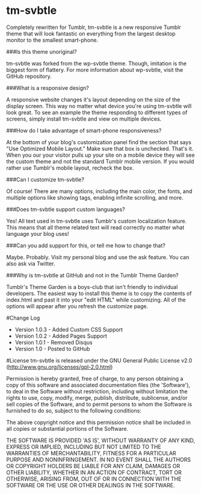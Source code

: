tm-svbtle
=========

Completely rewritten for Tumblr, tm-svbtle is a new responsive Tumblr theme that will look fantastic on everything from the largest desktop monitor to the smallest smart-phone.

###Is this theme unoriginal?

tm-svbtle was forked from the wp-svbtle theme. Though, imitation is the biggest form of flattery. For more information about wp-svbtle, visit the GitHub repository.

###What is a responsive design?

A responsive website changes it's layout depending on the size of the display screen. This way no matter what device you're using tm-svbtle will look great. To see an example the theme responding to different types of screens, simply install tm-svbtle and view on multiple devices.

###How do I take advantage of smart-phone responsiveness?

At the bottom of your blog's customization panel find the section that says "Use Optimized Mobile Layout." Make sure that box is unchecked. That's it. When you our your visitor pulls up your site on a mobile device they will see the custom theme and not the standard Tumblr mobile version. If you would rather use Tumblr's mobile layout, recheck the box.

###Can I customize tm-svbtle?

Of course! There are many options, including the main color, the fonts, and multiple options like showing tags, enabling infinite scrolling, and more.

###Does tm-svbtle support custom languages?

Yes! All text used in tm-svbtle uses Tumblr's custom localization feature. This means that all theme related text will read correctly no matter what language your blog uses!

###Can you add support for this, or tell me how to change that?

Maybe. Probably. Visit my personal blog and use the ask feature. You can also ask via Twitter.

###Why is tm-svbtle at GitHub and not in the Tumblr Theme Garden?

Tumblr's Theme Garden is a boys-club that isn't friendly to individual developers. The easiest way to install this theme is to copy the contents of index.html and past it into your "edit HTML" while customizing. All of the options will appear after you refresh the customize page.


#Change Log

- Version 1.0.3 - Added Custom CSS Support
- Version 1.0.2 - Added Pages Support
- Version 1.0.1 - Removed Disqus
- Version 1.0 - Posted to GitHub

#License
tm-svbtle is released under the GNU General Public License v2.0 (http://www.gnu.org/licenses/gpl-2.0.html)

Permission is hereby granted, free of charge, to any person obtaining a copy of this software and associated documentation files (the 'Software'), to deal in the Software without restriction, including without limitation the rights to use, copy, modify, merge, publish, distribute, sublicense, and/or sell copies of the Software, and to permit persons to whom the Software is furnished to do so, subject to the following conditions:

The above copyright notice and this permission notice shall be included in all copies or substantial portions of the Software.

THE SOFTWARE IS PROVIDED 'AS IS', WITHOUT WARRANTY OF ANY KIND, EXPRESS OR IMPLIED, INCLUDING BUT NOT LIMITED TO THE WARRANTIES OF MERCHANTABILITY, FITNESS FOR A PARTICULAR PURPOSE AND NONINFRINGEMENT. IN NO EVENT SHALL THE AUTHORS OR COPYRIGHT HOLDERS BE LIABLE FOR ANY CLAIM, DAMAGES OR OTHER LIABILITY, WHETHER IN AN ACTION OF CONTRACT, TORT OR OTHERWISE, ARISING FROM, OUT OF OR IN CONNECTION WITH THE SOFTWARE OR THE USE OR OTHER DEALINGS IN THE SOFTWARE.
